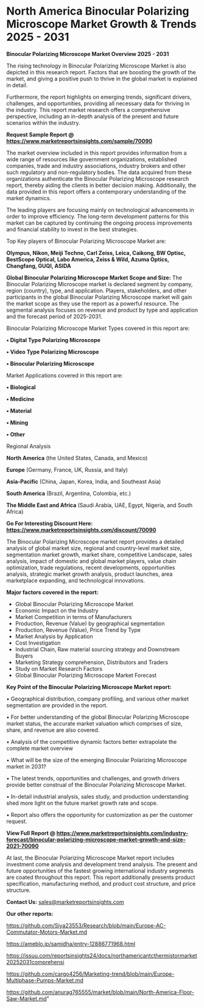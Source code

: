  # North America Binocular Polarizing Microscope Market Growth & Trends 2025 - 2031

<Strong> Binocular Polarizing Microscope Market Overview 2025 - 2031</strong>

The rising technology in Binocular Polarizing Microscope Market is also depicted in this research report. Factors that are boosting the growth of the market, and giving a positive push to thrive in the global market is explained in detail.

Furthermore, the report highlights on emerging trends, significant drivers, challenges, and opportunities, providing all necessary data for thriving in the industry. This report market research offers a comprehensive perspective, including an in-depth analysis of the present and future scenarios within the industry.

<strong>Request Sample Report @ <a href=https://www.marketreportsinsights.com/sample/70090>https://www.marketreportsinsights.com/sample/70090</a></strong>

The market overview included in this report provides information from a wide range of resources like government organizations, established companies, trade and industry associations, industry brokers and other such regulatory and non-regulatory bodies. The data acquired from these organizations authenticate the Binocular Polarizing Microscope research report, thereby aiding the clients in better decision making. Additionally, the data provided in this report offers a contemporary understanding of the market dynamics.

The leading players are focusing mainly on technological advancements in order to improve efficiency. The long-term development patterns for this market can be captured by continuing the ongoing process improvements and financial stability to invest in the best strategies.

Top Key players of Binocular Polarizing Microscope Market are:

<strong>Olympus, Nikon, Meiji Techno, Carl Zeiss, Leica, Caikong, BW Optisc, BestScope Optical, Labo America, Zeiss & Wild, Azuma Optics, Changfang, GUQI, ASIDA</strong>

<strong><b>Global Binocular Polarizing Microscope Market Scope and Size:</b></strong>
The Binocular Polarizing Microscope market is declared segment by company, region (country), type, and application. Players, stakeholders, and other participants in the global Binocular Polarizing Microscope market will gain the market scope as they use the report as a powerful resource. The segmental analysis focuses on revenue and product by type and application and the forecast period of 2025-2031.

Binocular Polarizing Microscope Market Types covered in this report are:

<strong>• Digital Type Polarizing Microscope

• Video Type Polarizing Microscope

• Binocular Polarizing Microscope</strong>

Market Applications covered in this report are:

<strong>• Biological

• Medicine

• Material

• Mining

• Other</strong> 

Regional Analysis

<strong>North America</strong> (the United States, Canada, and Mexico)

<strong>Europe</strong> (Germany, France, UK, Russia, and Italy)

<strong>Asia-Pacific</strong> (China, Japan, Korea, India, and Southeast Asia)

<strong>South America</strong> (Brazil, Argentina, Colombia, etc.)

<strong>The Middle East and Africa</strong> (Saudi Arabia, UAE, Egypt, Nigeria, and South Africa)

<strong>Go For Interesting Discount Here: <a href=https://www.marketreportsinsights.com/discount/70090>https://www.marketreportsinsights.com/discount/70090</a></strong>

The Binocular Polarizing Microscope market report provides a detailed analysis of global market size, regional and country-level market size, segmentation market growth, market share, competitive Landscape, sales analysis, impact of domestic and global market players, value chain optimization, trade regulations, recent developments, opportunities analysis, strategic market growth analysis, product launches, area marketplace expanding, and technological innovations.

<strong><b>Major factors covered in the report:</b></strong>
<ul>
  <li>Global Binocular Polarizing Microscope Market </li>
  <li>Economic Impact on the Industry</li>
  <li>Market Competition in terms of Manufacturers</li>
  <li>Production, Revenue (Value) by geographical segmentation</li>
  <li>Production, Revenue (Value), Price Trend by Type</li>
  <li>Market Analysis by Application</li>
  <li>Cost Investigation</li>
  <li>Industrial Chain, Raw material sourcing strategy and Downstream Buyers</li>
  <li>Marketing Strategy comprehension, Distributors and Traders</li>
  <li>Study on Market Research Factors</li>
  <li>Global Binocular Polarizing Microscope Market Forecast</li>
</ul>

<strong><b>Key Point of the Binocular Polarizing Microscope Market report:</b></strong>

• Geographical distribution, company profiling, and various other market segmentation are provided in the report.

• For better understanding of the global Binocular Polarizing Microscope market status, the accurate market valuation which comprises of size, share, and revenue are also covered.

• Analysis of the competitive dynamic factors better extrapolate the complete market overview

• What will be the size of the emerging Binocular Polarizing Microscope market in 2031?

• The latest trends, opportunities and challenges, and growth drivers provide better construal of the Binocular Polarizing Microscope Market.

• In-detail industrial analysis, sales study, and production understanding shed more light on the future market growth rate and scope.

• Report also offers the opportunity for customization as per the customer request.

<strong><b>View Full Report @ <a href=https://www.marketreportsinsights.com/industry-forecast/binocular-polarizing-microscope-market-growth-and-size-2021-70090>https://www.marketreportsinsights.com/industry-forecast/binocular-polarizing-microscope-market-growth-and-size-2021-70090</a></b></strong>


At last, the Binocular Polarizing Microscope Market report includes investment come analysis and development trend analysis. The present and future opportunities of the fastest growing international industry segments are coated throughout this report. This report additionally presents product specification, manufacturing method, and product cost structure, and price structure.

<strong>Contact Us:</strong>
sales@marketreportsinsights.com

<strong>Our other reports:</strong>

<a href=https://github.com/Siya23553/Research/blob/main/Europe-AC-Commutator-Motors-Market.md>https://github.com/Siya23553/Research/blob/main/Europe-AC-Commutator-Motors-Market.md</a>

<a href=https://ameblo.jp/samidha/entry-12886771968.html>https://ameblo.jp/samidha/entry-12886771968.html</a>

<a href=https://issuu.com/reportsinsights24/docs/northamericantcthermistormarket20252031comprehensi>https://issuu.com/reportsinsights24/docs/northamericantcthermistormarket20252031comprehensi</a>

<a href=https://github.com/cargo4256/Marketing-trend/blob/main/Europe-Multiphase-Pumps-Market.md>https://github.com/cargo4256/Marketing-trend/blob/main/Europe-Multiphase-Pumps-Market.md</a>

<a href=https://github.com/anurag765555/market/blob/main/North-America-Floor-Saw-Market.md>https://github.com/anurag765555/market/blob/main/North-America-Floor-Saw-Market.md</a>"
